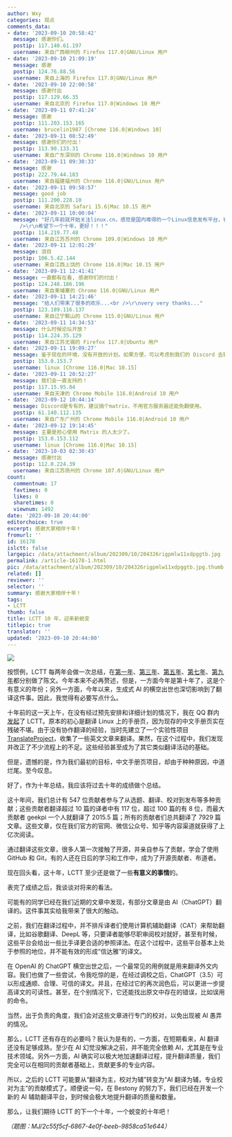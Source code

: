 ```yaml
---
author: Wxy
categories: 观点
comments_data:
- date: '2023-09-10 20:58:42'
  message: 感谢你们。
  postip: 117.140.61.197
  username: 来自广西柳州的 Firefox 117.0|GNU/Linux 用户
- date: '2023-09-10 21:09:19'
  message: 感谢
  postip: 124.76.88.56
  username: 来自上海的 Firefox 117.0|GNU/Linux 用户
- date: '2023-09-10 22:00:58'
  message: 感谢付出
  postip: 117.129.66.35
  username: 来自北京的 Firefox 117.0|Windows 10 用户
- date: '2023-09-11 07:41:24'
  message: 感谢
  postip: 111.203.153.165
  username: brucelin1987 [Chrome 116.0|Windows 10]
- date: '2023-09-11 08:52:49'
  message: 感谢你们的付出！
  postip: 113.90.133.31
  username: 来自广东深圳的 Chrome 116.0|Windows 10 用户
- date: '2023-09-11 09:30:33'
  message: 感谢
  postip: 222.79.44.183
  username: 来自福建福州的 Chrome 116.0|GNU/Linux 用户
- date: '2023-09-11 09:58:57'
  message: good job
  postip: 111.200.228.10
  username: 来自北京的 Safari 15.6|Mac 10.15 用户
- date: '2023-09-11 10:00:04'
  message: "好几年前就开始关注linux.cn，感觉是国内难得的一个Linux信息发布平台，有行业新闻，有技术分享，很不错。最赞的是，一开始一篇文章下面几乎没有评论，到现在很多发布的文章下面有读者热情的讨论和分享；潜移默化中，增加了交流和群体归宿感。<br
    />\r\n希望下一个十年，更好！！！"
  postip: 114.219.77.48
  username: 来自江苏苏州的 Chrome 109.0|Windows 10 用户
- date: '2023-09-11 12:01:29'
  message: 泪目
  postip: 106.5.42.144
  username: 来自江西上饶的 Chrome 116.0|Mac 10.15 用户
- date: '2023-09-11 12:41:41'
  message: 一直都有在看, 感谢你们的付出！
  postip: 124.248.186.196
  username: 来自柬埔寨的 Chrome 116.0|GNU/Linux 用户
- date: '2023-09-11 14:21:46'
  message: "给人们带来了很多的欢乐...<br />\r\nvery very thanks..."
  postip: 123.189.116.137
  username: 来自辽宁鞍山的 Chrome 115.0|GNU/Linux 用户
- date: '2023-09-11 14:34:53'
  message: 什么时候论坛开放？
  postip: 114.224.35.129
  username: 来自江苏无锡的 Firefox 117.0|Ubuntu 用户
- date: '2023-09-11 19:09:27'
  message: 鉴于现在的环境，没有开放的计划。如果方便，可以考虑到我们的 Discord 去转转。
  postip: 153.0.153.7
  username: linux [Chrome 116.0|Mac 10.15]
- date: '2023-09-11 20:52:27'
  message: 我们会一直支持的！
  postip: 117.15.95.84
  username: 来自天津的 Chrome Mobile 116.0|Android 10 用户
- date: '2023-09-12 10:44:14'
  message: Discord是专有的，建议搞个matrix，不用官方服务器还能免翻使用。
  postip: 61.140.112.135
  username: 来自广东广州的 Chrome Mobile 116.0|Android 10 用户
- date: '2023-09-12 19:14:45'
  message: 主要是担心使用 Matrix 的人太少了。
  postip: 153.0.153.112
  username: linux [Chrome 116.0|Mac 10.15]
- date: '2023-10-03 02:30:43'
  message: 感谢付出
  postip: 112.0.224.39
  username: 来自江苏扬州的 Chrome 107.0|GNU/Linux 用户
count:
  commentnum: 17
  favtimes: 0
  likes: 0
  sharetimes: 0
  viewnum: 1492
date: '2023-09-10 20:44:00'
editorchoice: true
excerpt: 感谢大家相伴十年！
fromurl: ''
id: 16178
islctt: false
largepic: /data/attachment/album/202309/10/204326rigpmlw11xdpggtb.jpg
permalink: /article-16178-1.html
pic: /data/attachment/album/202309/10/204326rigpmlw11xdpggtb.jpg.thumb.jpg
related: []
reviewer: ''
selector: ''
summary: 感谢大家相伴十年！
tags:
- LCTT
thumb: false
title: LCTT 10 年，迎来新蜕变
titlepic: true
translator: ''
updated: '2023-09-10 20:44:00'
---
```


![](/data/attachment/album/202309/10/204326rigpmlw11xdpggtb.jpg)


按惯例，LCTT 每两年会做一次总结，在[第一年](/article-3784-1.html)、[第三年](/article-7757-1.html)、[第五年](/article-9999-1.html)、[第七年](/article-12600-1.html)、[第九年](/article-15017-1.html)都分别做了陈文。今年本来不必再赘述，但是，一方面今年是第十年了，这是个有意义的年份；另外一方面，今年以来，生成式 AI 的横空出世也深切影响到了翻译这件事。因此，我觉得有必要写点什么。


十年前的这一天上午，在没有经过预先安排和详细计划的情况下，我在 QQ 群内[发起](/article-1970-1.html)了 LCTT。原本的初心是翻译 Linux 上的手册页，因为现存的中文手册页实在残破不堪。由于没有协作翻译的经验，当时先建立了一个实验性项目 [TranslateProject](https://github.com/LCTT/TranslateProject/)，收集了一些英文文章来翻译。果然，在这个过程中，我们发现并改正了不少流程上的不足。这些经验甚至成为了其它类似翻译活动的基础。


但是，遗憾的是，作为我们最初的目标，中文手册页项目，却由于种种原因，中道烂尾。至今叹息。


好了，作为十年总结，我应该将过去十年的成绩做个总结。


这十年间，我们总计有 547 位贡献者参与了从选题、翻译、校对到发布等多种贡献；这些贡献者翻译超过 10 篇的译者中有 117 位，超过 100 篇的有 8 位，而最大贡献者 geekpi 一个人就翻译了 2015.5 篇；所有的贡献者们总共翻译了 7929 篇文章。这些文章，仅在我们官方的官网、微信公众号、知乎等内容渠道就获得了上亿次阅读。


通过翻译这些文章，很多人第一次接触了开源，并亲自参与了贡献，学会了使用 GitHub 和 Git，有的人还在日后的学习和工作中，成为了开源贡献者、布道者。


现在回头看，这十年，LCTT 至少还是做了一些**有意义的事情**的。


表完了成绩之后，我谈谈对将来的看法。


可能有的同学已经在我们近期的文章中发现，有部分文章是由 AI（ChatGPT）翻译的。这件事其实给我带来了很大的触动。


之前，我们在翻译过程中，并不排斥译者们使用计算机辅助翻译（CAT）来帮助翻译，比如谷歌翻译、DeepL 等，只要译者能够尽职审阅校对就好，甚至有时候，这些平台会给出一些比手译更合适的参照译法。在这个过程中，这些平台基本上处于参照的地位，并不能有效的形成“信达雅”的译文。


在 OpenAI 的 ChatGPT 横空出世之后，一个最常见的用例就是用来翻译外文内容。我们也做了一些尝试，令我吃惊的是，在经过调校之后，ChatGPT（3.5）可以形成通顺、合理、可信的译文。并且，在经过它的再次润色后，可以更进一步提高译文的可读性。甚至，在个别情况下，它还能找出原文中存在的错误，比如误用的命令。


当然，出于负责的角度，我们会对这些文章进行专门的校对，以免出现被 AI 愚弄的情况。


那么，LCTT 还有存在的必要吗？我认为是有的，一方面，在短期看来，AI 翻译还没有足够成熟，至少在 AI 幻觉没解决之前，并不能完全依赖 AI，尤其是在专业技术领域。另外一方面，AI 确实可以极大地加速翻译过程，提升翻译质量，我们完全可以在相同的贡献者基础上，贡献更多的专业内容。


所以，之后的 LCTT 可能要从“翻译为主，校对为辅”转变为“AI 翻译为辅，专业校对为主”的贡献模式了。顺便说一句，在 Bestony 的努力下，我们已经在开发一个新的 AI 辅助翻译平台，到时候会极大地提升翻译的质量和数量。


那么，让我们期待 LCTT 的下一个十年，一个蜕变的十年吧！


*（题图：MJ/2c55f5cf-6867-4e0f-beeb-9858ca51e644）*